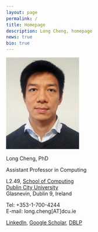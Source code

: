 ```yaml
---
layout: page
permalink: /
title: Homepage
description: Long Cheng, homepage
news: true
bio: true
---
```


<div class="row">
   <div class="column left"> 
      <img src="images/longcheng.jpg" style="width:200px" alt="longcheng"> 
   </div>
   <div class="column right">
      <p>Long Cheng, PhD</p>
      <p>Assistant Professor in Computing</p>
      <p>L2.49, <a href="https://www.computing.dcu.ie/">School of Computing</a><br><a href="https://www.dcu.ie/">Dublin City University</a><br>Glasnevin, Dublin 9,  Ireland</p>
      <p>Tel: +353-1-700-4244<br>
      E-mail: long.cheng[AT]dcu.ie</p>
      <p> <a href="http://ie.linkedin.com/pub/long-cheng/52/306/a5">LinkedIn</a>, <a href="https://scholar.google.de/citations?user=aI-bwLgAAAAJ&amp;hl=en">Google Scholar</a>, <a href="http://dblp.uni-trier.de/pers/hd/c/Cheng_0003:Long">DBLP</a></p>
   </div>
</div>






